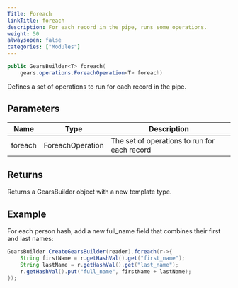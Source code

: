 ```yaml
---
Title: Foreach
linkTitle: foreach
description: For each record in the pipe, runs some operations.
weight: 50
alwaysopen: false
categories: ["Modules"]
---
```


```java
public GearsBuilder<T> foreach​(
    gears.operations.ForeachOperation<T> foreach)
```

Defines a set of operations to run for each record in the pipe.

## Parameters

| Name | Type | Description |
|------|------|-------------|
| foreach | ForeachOperation<T> | The set of operations to run for each record |

## Returns

Returns a GearsBuilder object with a new template type.

## Example

For each person hash, add a new full_name field that combines their first and last names:

```java
GearsBuilder.CreateGearsBuilder(reader).foreach(r->{
    String firstName = r.getHashVal().get("first_name");
    String lastName = r.getHashVal().get("last_name");
   	r.getHashVal().put("full_name", firstName + lastName);
}); 
```